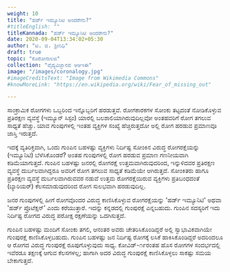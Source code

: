 ```yaml
---
weight: 10
title: "ಹರ್ಡ್ ಇಮ್ಯೂನಿಟಿ ಅಂದರೇನು?"
#titleEnglish: ""
titleKannada: "ಹರ್ಡ್ ಇಮ್ಯೂನಿಟಿ ಅಂದರೇನು?"
date: 2020-09-04T13:34:02+05:30
author: "ಟಿ. ಜಿ. ಶ್ರೀನಿಧಿ"
draft: true
topic: "ಕೊರೋನಾಲಜಿ"
collection: "ವೈದ್ಯವಿಜ್ಞಾನದ ಅಆಇಈ"
image: "/images/coronalogy.jpg"
#imageCreditsText: "Image from Wikimedia Commons"
#knowMoreLink: "https://en.wikipedia.org/wiki/Fear_of_missing_out"

---
```


ಸಾಂಕ್ರಾಮಿಕ ರೋಗಗಳು ಒಬ್ಬರಿಂದ ಇನ್ನೊಬ್ಬರಿಗೆ ಹರಡುತ್ತವೆ. ರೋಗಕಾರಕಗಳ ಸೋಂಕು ತಟ್ಟದಂತೆ ನೋಡಿಕೊಳ್ಳುವ ಪ್ರತಿರಕ್ಷಣ ವ್ಯವಸ್ಥೆ (ಇಮ್ಯೂನ್ ಸಿಸ್ಟಂ) ಯಾರಲ್ಲಿ ಬಲಶಾಲಿಯಾಗಿರುವುದಿಲ್ಲವೋ ಅಂತಹವರಿಗೆ ರೋಗ ತಗಲುವ ಸಾಧ್ಯತೆ ಹೆಚ್ಚು. ಯಾವ ಗುಂಪುಗಳಲ್ಲಿ ಇಂತಹ ವ್ಯಕ್ತಿಗಳ ಸಂಖ್ಯೆ ಹೆಚ್ಚಿರುತ್ತದೋ ಅಲ್ಲಿ ರೋಗ ಹರಡುವ ಪ್ರಮಾಣವೂ ಜಾಸ್ತಿ ಇರುತ್ತದೆ.

ಇದಕ್ಕೆ ವ್ಯತಿರಿಕ್ತವಾಗಿ, ಒಂದು ಗುಂಪಿನ ಬಹಳಷ್ಟು ವ್ಯಕ್ತಿಗಳು ನಿರ್ದಿಷ್ಟ ಸೋಂಕಿನ ವಿರುದ್ಧ ರೋಗರಕ್ಷೆಯನ್ನು (ಇಮ್ಯೂನಿಟಿ) ಬೆಳೆಸಿಕೊಂಡರೆ? ಅಂತಹ ಗುಂಪುಗಳಲ್ಲಿ ರೋಗ ಹರಡುವ ಪ್ರಮಾಣ ಗಣನೀಯವಾಗಿ ಕಡಿಮೆಯಾಗುತ್ತದೆ. ಗುಂಪಿನ ಬಹಳಷ್ಟು ಜನರಲ್ಲಿ ರೋಗರಕ್ಷೆ ಉತ್ತಮವಾಗಿರುವುದರಿಂದ, ಇನ್ನುಳಿದವರ ಪ್ರತಿರಕ್ಷಣ ವ್ಯವಸ್ಥೆ ದುರ್ಬಲವಾಗಿದ್ದರೂ ಅವರಿಗೆ ರೋಗ ತಗಲುವ ಸಾಧ್ಯತೆ ಕಡಿಮೆಯೇ ಆಗಿರುತ್ತದೆ. ಸೋಂಕಿತರು ಹಾಗೂ ಪ್ರತಿರಕ್ಷಣ ವ್ಯವಸ್ಥೆ ದುರ್ಬಲವಾಗಿರುವವರ ನಡುವೆ ಉತ್ತಮ ರೋಗರಕ್ಷೆಯಿರುವ ವ್ಯಕ್ತಿಗಳು ಪ್ರತಿಬಂಧದಂತೆ (ಬ್ಯಾರಿಯರ್) ಕೆಲಸಮಾಡುವುದರಿಂದ ರೋಗ ಸುಲಭವಾಗಿ ಹರಡುವುದಿಲ್ಲ.   

ಜನರ ಗುಂಪುಗಳಲ್ಲಿ ಹೀಗೆ ರೋಗವೊಂದರ ವಿರುದ್ಧ ಕಾಣಿಸಿಕೊಳ್ಳುವ ರೋಗರಕ್ಷೆಯನ್ನು 'ಹರ್ಡ್ ಇಮ್ಯೂನಿಟಿ' ಅಥವಾ 'ಹರ್ಡ್ ಪ್ರೊಟೆಕ್ಷನ್' ಎಂದು ಕರೆಯುತ್ತಾರೆ. ಇದನ್ನು ಕನ್ನಡದಲ್ಲಿ ಗುಂಪುರಕ್ಷೆ ಎನ್ನಬಹುದು. ಗುಂಪಿನ ಸದಸ್ಯರಿಗೆ ಇದು ನಿರ್ದಿಷ್ಟ ರೋಗದ ವಿರುದ್ಧ ಪರೋಕ್ಷ ರಕ್ಷಣೆಯನ್ನು ಒದಗಿಸುತ್ತದೆ. 

ಗುಂಪಿನ ಬಹಳಷ್ಟು ಮಂದಿಗೆ ಸೋಂಕು ತಗಲಿ, ಆನಂತರ ಅವರು ಚೇತರಿಸಿಕೊಂಡಿದ್ದರೆ ಅಲ್ಲಿ ಸ್ವಾಭಾವಿಕವಾಗಿಯೇ ಗುಂಪುರಕ್ಷೆ ಕಾಣಿಸಿಕೊಳ್ಳಬಹುದು. ಗುಂಪಿನ ಬಹಳಷ್ಟು ಜನ ನಿರ್ದಿಷ್ಟ ರೋಗಕ್ಕೆ ಲಸಿಕೆ ಹಾಕಿಸಿಕೊಂಡಿದ್ದರೆ ಅದರಿಂದಲೂ ಆ ರೋಗದ ವಿರುದ್ಧ ಗುಂಪುರಕ್ಷೆ ರೂಪುಗೊಳ್ಳುವುದು ಸಾಧ್ಯ. ಕೋವಿಡ್-೧೯ರಂತಹ ಹೊಸ ರೋಗಗಳ ಸಂದರ್ಭದಲ್ಲಿ ಇವೆರಡೂ ತಕ್ಷಣಕ್ಕೆ ಆಗುವ ಕೆಲಸಗಳಲ್ಲ; ಹಾಗಾಗಿ ಅದರ ವಿರುದ್ಧ ಗುಂಪುರಕ್ಷೆ ಕಾಣಿಸಿಕೊಳ್ಳಲು ಸಾಕಷ್ಟು ಸಮಯ ಬೇಕಾಗುತ್ತದೆ.